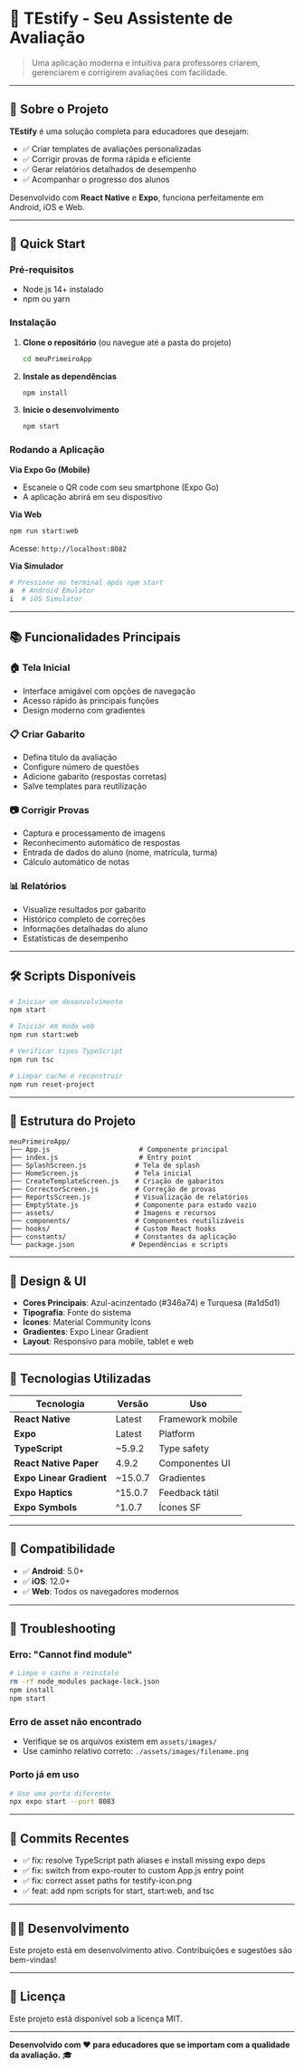# 📱 TEstify - Seu Assistente de Avaliação

> Uma aplicação moderna e intuitiva para professores criarem, gerenciarem e corrigirem avaliações com facilidade.

---

## 🎯 Sobre o Projeto

**TEstify** é uma solução completa para educadores que desejam:

- ✅ Criar templates de avaliações personalizadas
- ✅ Corrigir provas de forma rápida e eficiente
- ✅ Gerar relatórios detalhados de desempenho
- ✅ Acompanhar o progresso dos alunos

Desenvolvido com **React Native** e **Expo**, funciona perfeitamente em Android, iOS e Web.

---

## 🚀 Quick Start

### Pré-requisitos

- Node.js 14+ instalado
- npm ou yarn

### Instalação

1. **Clone o repositório** (ou navegue até a pasta do projeto)

   ```bash
   cd meuPrimeiroApp
   ```

2. **Instale as dependências**

   ```bash
   npm install
   ```

3. **Inicie o desenvolvimento**
   ```bash
   npm start
   ```

### Rodando a Aplicação

**Via Expo Go (Mobile)**

- Escaneie o QR code com seu smartphone (Expo Go)
- A aplicação abrirá em seu dispositivo

**Via Web**

```bash
npm run start:web
```

Acesse: `http://localhost:8082`

**Via Simulador**

```bash
# Pressione no terminal após npm start
a  # Android Emulator
i  # iOS Simulator
```

---

## 📚 Funcionalidades Principais

### 🏠 Tela Inicial

- Interface amigável com opções de navegação
- Acesso rápido às principais funções
- Design moderno com gradientes

### 📋 Criar Gabarito

- Defina título da avaliação
- Configure número de questões
- Adicione gabarito (respostas corretas)
- Salve templates para reutilização

### 📷 Corrigir Provas

- Captura e processamento de imagens
- Reconhecimento automático de respostas
- Entrada de dados do aluno (nome, matrícula, turma)
- Cálculo automático de notas

### 📊 Relatórios

- Visualize resultados por gabarito
- Histórico completo de correções
- Informações detalhadas do aluno
- Estatísticas de desempenho

---

## 🛠️ Scripts Disponíveis

```bash
# Iniciar em desenvolvimento
npm start

# Iniciar em modo web
npm run start:web

# Verificar tipos TypeScript
npm run tsc

# Limpar cache e reconstruir
npm run reset-project
```

---

## 📁 Estrutura do Projeto

```
meuPrimeiroApp/
├── App.js                      # Componente principal
├── index.js                    # Entry point
├── SplashScreen.js            # Tela de splash
├── HomeScreen.js              # Tela inicial
├── CreateTemplateScreen.js    # Criação de gabaritos
├── CorrectorScreen.js         # Correção de provas
├── ReportsScreen.js           # Visualização de relatórios
├── EmptyState.js              # Componente para estado vazio
├── assets/                    # Imagens e recursos
├── components/                # Componentes reutilizáveis
├── hooks/                     # Custom React hooks
├── constants/                 # Constantes da aplicação
└── package.json              # Dependências e scripts
```

---

## 🎨 Design & UI

- **Cores Principais**: Azul-acinzentado (#346a74) e Turquesa (#a1d5d1)
- **Tipografia**: Fonte do sistema
- **Ícones**: Material Community Icons
- **Gradientes**: Expo Linear Gradient
- **Layout**: Responsivo para mobile, tablet e web

---

## 🔧 Tecnologias Utilizadas

| Tecnologia               | Versão  | Uso              |
| ------------------------ | ------- | ---------------- |
| **React Native**         | Latest  | Framework mobile |
| **Expo**                 | Latest  | Platform         |
| **TypeScript**           | ~5.9.2  | Type safety      |
| **React Native Paper**   | 4.9.2   | Componentes UI   |
| **Expo Linear Gradient** | ~15.0.7 | Gradientes       |
| **Expo Haptics**         | ^15.0.7 | Feedback tátil   |
| **Expo Symbols**         | ^1.0.7  | Ícones SF        |

---

## 📱 Compatibilidade

- ✅ **Android**: 5.0+
- ✅ **iOS**: 12.0+
- ✅ **Web**: Todos os navegadores modernos

---

## 🐛 Troubleshooting

### Erro: "Cannot find module"

```bash
# Limpe o cache e reinstale
rm -rf node_modules package-lock.json
npm install
npm start
```

### Erro de asset não encontrado

- Verifique se os arquivos existem em `assets/images/`
- Use caminho relativo correto: `./assets/images/filename.png`

### Porto já em uso

```bash
# Use uma porta diferente
npx expo start --port 8083
```

---

## 📝 Commits Recentes

- ✅ fix: resolve TypeScript path aliases e install missing expo deps
- ✅ fix: switch from expo-router to custom App.js entry point
- ✅ fix: correct asset paths for testify-icon.png
- ✅ feat: add npm scripts for start, start:web, and tsc

---

## 👨‍💻 Desenvolvimento

Este projeto está em desenvolvimento ativo. Contribuições e sugestões são bem-vindas!

---

## 📄 Licença

Este projeto está disponível sob a licença MIT.

---

**Desenvolvido com ❤️ para educadores que se importam com a qualidade da avaliação.** 🎓
